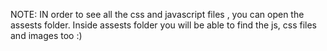 NOTE: IN order to see all the css and javascript files , you can open the assests folder. Inside assests folder you will be able to find the js, css files and images too :)
